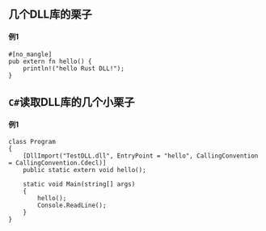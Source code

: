 ## 几个DLL库的栗子
#### 例1
    #[no_mangle]
    pub extern fn hello() {
        println!("hello Rust DLL!");
    }
## `C#`读取DLL库的几个小栗子
#### 例1
    class Program
    {
        [DllImport("TestDLL.dll", EntryPoint = "hello", CallingConvention = CallingConvention.Cdecl)]
        public static extern void hello();

        static void Main(string[] args)
        {
            hello();
            Console.ReadLine();
        }
    }
